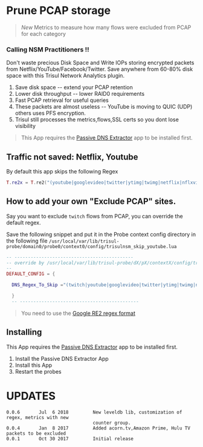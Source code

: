 # Prune PCAP storage 

> *New*  Metrics to measure how many flows were excluded from PCAP for each category 

### Calling NSM Practitioners  !! 

Don't waste precious Disk Space and Write IOPs storing encrypted packets from
Netflix/YouTube/Facebook/Twitter.   Save anywhere from 60-80% disk space 
with this Trisul Network Analytics plugin. 

1. Save disk space -- extend your PCAP retention
2. Lower disk throughput -- lower RAID0 requirements 
3. Fast PCAP retrieval for useful queries 
4. These packets are almost useless -- YouTube is moving to QUIC (UDP) others uses PFS encryption.
5. Trisul still processes the metrics,flows,SSL certs so you dont lose visibility

> This App requires the [Passive DNS Extractor](https://github.com/trisulnsm/apps/tree/master/analyzers/passive-dns)  app to be installed first.

## Traffic not saved:  Netflix, Youtube

By default this app skips the following Regex  

````lua 
T.re2x = T.re2("(youtube|googlevideo|twitter|ytimg|twimg|netflix|nflxvideo|nflximg|nflxext|acorn.tv|tubitv|atv-ext.amazon.com|atv-ps.amazon.com|hulu)")
````

## How to add your own "Exclude PCAP" sites.

Say you want to exclude `twitch` flows from PCAP, you can override the default regex. 


Save the following snippet and put it in the Probe context config directory in the following file 
`/usr/local/var/lib/trisul-probe/domain0/probe0/context0/config/trisulnsm_skip_youtube.lua`


````lua 
-- --------------------------------------------
-- override by /usr/local/var/lib/trisul-probe/dX/pX/contextX/config/trisulnsm_skip_youtube.lua 
--
DEFAULT_CONFIG = {

  DNS_Regex_To_Skip ="(twitch|youtube|googlevideo|twitter|ytimg|twimg|netflix|nflxvideo|nflximg|nflxext|acorn.tv|tubitv|atv-ext.amazon.com|atv-ps.amazon.com|hulu)"

  }
  -- --------------------------------------------
````

> You need to use the [Google RE2 regex format](https://github.com/google/re2) 

## Installing

This App requires the [Passive DNS Extractor](https://github.com/trisulnsm/apps/tree/master/analyzers/passive-dns)  app to be installed first.

1. Install the Passive DNS Extractor App
2. Install this App
3. Restart the probes

UPDATES
=======

````
0.0.6		Jul  6 2018			New leveldb lib, customization of regex, metrics with new
                                counter group. 
0.0.4		Jan  8 2017			Added acorn.tv,Amazon Prime, Hulu TV packets to be excluded 
0.0.1		Oct 30 2017			Initial release 
````


